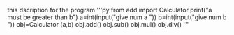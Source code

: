 this dscription for the program
 '''py
 from add import Calculator
print("a must be greater than b")
a=int(input("give num a "))
b=int(input("give num b "))
obj=Calculator (a,b)
obj.add()
obj.sub()
obj.mul()
obj.div()
 '''